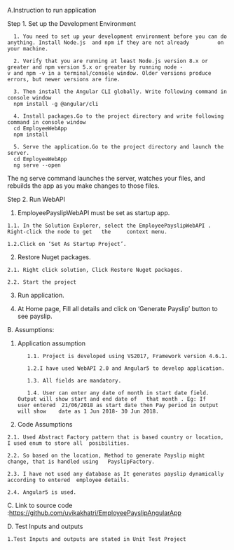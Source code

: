 A.Instruction to run application

Step 1. Set up the Development Environment

      1. You need to set up your development environment before you can do anything. Install Node.js  and npm if they are not already         on your machine.

      2. Verify that you are running at least Node.js version 8.x or greater and npm version 5.x or greater by running node -                 v and npm -v in a terminal/console window. Older versions produce errors, but newer versions are fine.

      3. Then install the Angular CLI globally. Write following command in console window 
      npm install -g @angular/cli   

      4. Install packages.Go to the project directory and write following command in console window
      cd EmployeeWebApp          
      npm install                   

      5. Serve the application.Go to the project directory and launch the server.
      cd EmployeeWebApp           
      ng serve --open                

The ng serve command launches the server, watches your files, and rebuilds the app as you 	  make changes to those files.

Step 2. Run WebAPI
  1.  EmployeePayslipWebAPI must be set as startup app.

    1.1. In the Solution Explorer, select the EmployeePayslipWebAPI . Right-click the node to get 	the 	context menu.

    1.2.Click on ‘Set As Startup Project’.   

  2. Restore Nuget packages.
  
    2.1. Right click solution, Click Restore Nuget packages.

    2.2. Start the project

  3. Run application.

  4. At Home page, Fill all details and click on ‘Generate Payslip’ button to see payslip.

B. Assumptions: 

  1. Application assumption

            1.1. Project is developed using VS2017, Framework version 4.6.1. 

            1.2.I have used WebAPI 2.0 and Angular5 to develop application.

            1.3. All fields are mandatory. 

            1.4. User can enter any date of month in start date field. Output will show start and end date of 	that month . Eg: If               user entered  21/06/2018 as start date then Pay period in output will show 	date as 1 Jun 2018- 30 Jun 2018.
 
  2. Code Assumptions

    2.1. Used Abstract Factory pattern that is based country or location, I used enum to store all 	posibilities.

    2.2. So based on the location, Method to generate Payslip might change, that is handled using 	PayslipFactory.

    2.3. I have not used any database as It generates payslip dynamically according to entered 	employee details.

    2.4. Angular5 is used.
  
C. Link to source code :https://github.com/uvikakhatri/EmployeePayslipAngularApp

D. Test Inputs and outputs

    1.Test Inputs and outputs are stated in Unit Test Project
